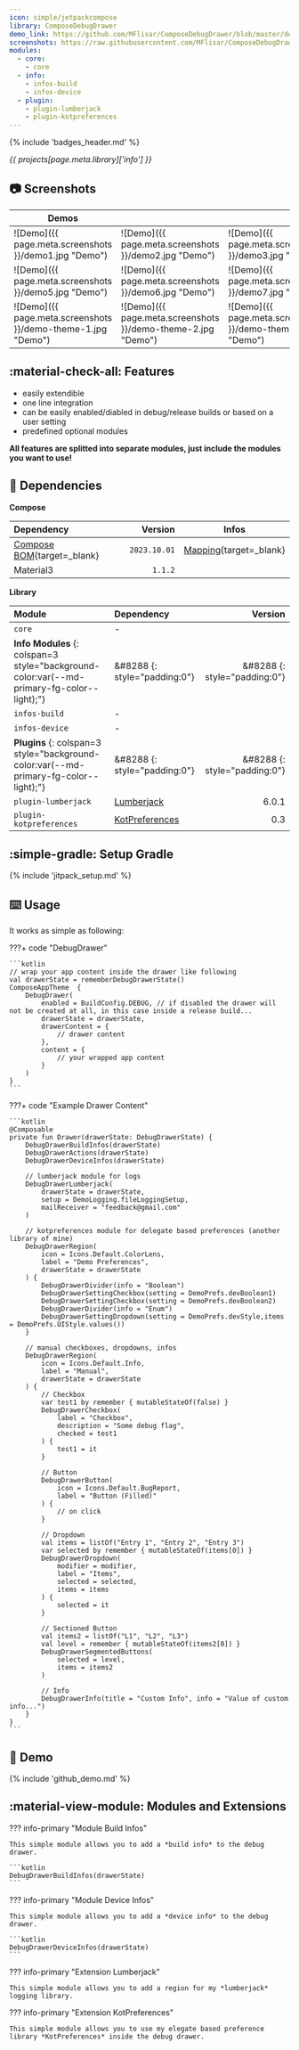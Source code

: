 ```yaml
---
icon: simple/jetpackcompose
library: ComposeDebugDrawer
demo_link: https://github.com/MFlisar/ComposeDebugDrawer/blob/master/demo/src/main/java/com/michaelflisar/composedebugdrawer/demo
screenshots: https://raw.githubusercontent.com/MFlisar/ComposeDebugDrawer/master/screenshots
modules:
  - core: 
    - core
  - info: 
    - infos-build
    - infos-device
  - plugin: 
    - plugin-lumberjack
    - plugin-kotpreferences
---
```


{% include 'badges_header.md' %}

<i>{{ projects[page.meta.library]['info'] }}</i>

## :camera: Screenshots

| Demos | | | |
|-|-|-|-|
| ![Demo]({{ page.meta.screenshots }}/demo1.jpg "Demo") | ![Demo]({{ page.meta.screenshots }}/demo2.jpg "Demo") | ![Demo]({{ page.meta.screenshots }}/demo3.jpg "Demo") | ![Demo]({{ page.meta.screenshots }}/demo4.jpg "Demo") |
| ![Demo]({{ page.meta.screenshots }}/demo5.jpg "Demo") | ![Demo]({{ page.meta.screenshots }}/demo6.jpg "Demo") | ![Demo]({{ page.meta.screenshots }}/demo7.jpg "Demo") |  |
| ![Demo]({{ page.meta.screenshots }}/demo-theme-1.jpg "Demo") | ![Demo]({{ page.meta.screenshots }}/demo-theme-2.jpg "Demo") | ![Demo]({{ page.meta.screenshots }}/demo-theme-3.jpg "Demo") | |

## :material-check-all: Features

* easily extendible
* one line integration
* can be easily enabled/diabled in debug/release builds or based on a user setting
* predefined optional modules

**All features are splitted into separate modules, just include the modules you want to use!**

## :link: Dependencies

**Compose**

| Dependency | Version | Infos |
|:-|-:|:-:|
| [Compose BOM](https://developer.android.com/jetpack/compose/bom/bom){target=_blank} | `2023.10.01` | [Mapping](https://developer.android.com/jetpack/compose/bom/bom-mapping){target=_blank} |
| Material3 | `1.1.2` | |

**Library**

| Module | Dependency | Version |
|:-|:-|-:|
| `core` | - |  |
| **Info Modules** {: colspan=3 style="background-color:var(--md-primary-fg-color--light);"} | &#8288 {: style="padding:0"} | &#8288 {: style="padding:0"} |
| `infos-build` | - |  |
| `infos-device` | - |  |
| **Plugins** {: colspan=3 style="background-color:var(--md-primary-fg-color--light);"} | &#8288 {: style="padding:0"} | &#8288 {: style="padding:0"} |
| `plugin-lumberjack` | [Lumberjack](https://github.com/MFlisar/Lumberjack) | 6.0.1 |
| `plugin-kotpreferences` | [KotPreferences](https://github.com/MFlisar/KotPreferences) | 0.3 |

## :simple-gradle: Setup Gradle

{% include 'jitpack_setup.md' %}

## :keyboard: Usage

It works as simple as following:

???+ code "DebugDrawer"

    ```kotlin
    // wrap your app content inside the drawer like following
    val drawerState = rememberDebugDrawerState()
    ComposeAppTheme  {
        DebugDrawer(
            enabled = BuildConfig.DEBUG, // if disabled the drawer will not be created at all, in this case inside a release build...
            drawerState = drawerState,
            drawerContent = {
                // drawer content
            },
            content = {
                // your wrapped app content
            }
        )
    }
    ```

???+ code "Example Drawer Content"

    ```kotlin
    @Composable
    private fun Drawer(drawerState: DebugDrawerState) {
        DebugDrawerBuildInfos(drawerState)
        DebugDrawerActions(drawerState)
        DebugDrawerDeviceInfos(drawerState)
        
        // lumberjack module for logs
        DebugDrawerLumberjack(
            drawerState = drawerState,
            setup = DemoLogging.fileLoggingSetup,
            mailReceiver = "feedback@gmail.com"
        )
        
        // kotpreferences module for delegate based preferences (another library of mine)
        DebugDrawerRegion(
            icon = Icons.Default.ColorLens,
            label = "Demo Preferences",
            drawerState = drawerState
        ) {
            DebugDrawerDivider(info = "Boolean")
            DebugDrawerSettingCheckbox(setting = DemoPrefs.devBoolean1)
            DebugDrawerSettingCheckbox(setting = DemoPrefs.devBoolean2)
            DebugDrawerDivider(info = "Enum")
            DebugDrawerSettingDropdown(setting = DemoPrefs.devStyle,items = DemoPrefs.UIStyle.values())
        }
        
        // manual checkboxes, dropdowns, infos
        DebugDrawerRegion(
            icon = Icons.Default.Info,
            label = "Manual",
            drawerState = drawerState
        ) {
            // Checkbox
            var test1 by remember { mutableStateOf(false) }
            DebugDrawerCheckbox(
                label = "Checkbox",
                description = "Some debug flag",
                checked = test1
            ) {
                test1 = it
            }
            
            // Button
            DebugDrawerButton(
                icon = Icons.Default.BugReport, 
                label = "Button (Filled)"
            ) {
                // on click
            }
            
            // Dropdown
            val items = listOf("Entry 1", "Entry 2", "Entry 3")
            var selected by remember { mutableStateOf(items[0]) }
            DebugDrawerDropdown(
                modifier = modifier,
                label = "Items",
                selected = selected,
                items = items
            ) {
                selected = it
            }
            
            // Sectioned Button
            val items2 = listOf("L1", "L2", "L3")
            val level = remember { mutableStateOf(items2[0]) }
            DebugDrawerSegmentedButtons(
                selected = level, 
                items = items2
            )

            // Info
            DebugDrawerInfo(title = "Custom Info", info = "Value of custom info...")
        }
    }
    ```

## :dna: Demo

{% include 'github_demo.md' %}

## :material-view-module: Modules and Extensions

??? info-primary "Module Build Infos"

    This simple module allows you to add a *build info* to the debug drawer.

    ```kotlin
    DebugDrawerBuildInfos(drawerState)
    ```

??? info-primary "Module Device Infos"

    This simple module allows you to add a *device info* to the debug drawer.

    ```kotlin
    DebugDrawerDeviceInfos(drawerState)
    ```

??? info-primary "Extension Lumberjack"

    This simple module allows you to add a region for my *lumberjack* logging library.

??? info-primary "Extension KotPreferences"

    This simple module allows you to use my elegate based preference library *KotPreferences* inside the debug drawer.
